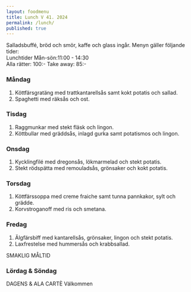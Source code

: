 ```yaml
---
layout: foodmenu
title: Lunch V 41. 2024
permalink: /lunch/
published: true
---
```

Salladsbuffé, bröd och smör, kaffe och glass ingår.
Menyn gäller följande tider:  
Lunchtider  Mån-sön:11:00 - 14:30  
Alla rätter: 100:- Take away: 85:-
                                
### Måndag

1. Köttfärsgratäng med trattkantarellsås samt kokt potatis och sallad.
2. Spaghetti med räksås och ost.

### Tisdag

1. Raggmunkar med stekt fläsk och lingon.
2. Köttbullar med gräddsås, inlagd gurka samt potatismos och lingon. 

### Onsdag

1. Kycklingfilé med dregonsås, lökmarmelad och stekt potatis.
2. Stekt rödspätta med remouladsås, grönsaker och kokt potatis.

### Torsdag

1. Köttfärssoppa med creme fraiche samt tunna pannkakor, sylt och grädde. 
2. Korvstroganoff med ris och smetana.

### Fredag  

1. Älgfärsbiff med kantarellsås, grönsaker, lingon och stekt potatis.
2. Laxfrestelse med hummersås och krabbsallad.

SMAKLIG MÅLTID  
### Lördag & Söndag 
DAGENS & ALA CARTÈ
Välkommen
    
       
    

   
    
   
     
